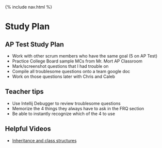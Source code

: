 {% include nav.html %}


# Study Plan

## AP Test Study Plan

- Work with other scrum members who have the same goal (5 on AP Test)
- Practice College Board sample MCs from Mr. Mort AP Classroom
- Mark/screenshot questions that I had trouble on
- Compile all troublesome questions onto a team google doc
- Work on those questions later with Chris and Caleb

## Teacher tips
- Use Intellij Debugger to review troublesome questions
- Memorize the 4 things they always have to ask in the FRQ section
- Be able to instantly recognize which of the 4 to use

## Helpful Videos

- [Inheritance and class structures](https://www.youtube.com/watch?v=K93mkEYFg_E)
